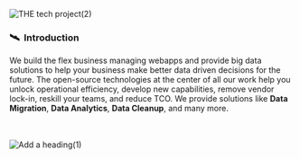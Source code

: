 ![THE tech project(2)](https://user-images.githubusercontent.com/25063903/162039648-77aca1ed-27ae-42c5-9412-fb2e750a8567.svg)
### :artificial_satellite: &nbsp;Introduction
We build the flex business managing webapps and provide big data solutions to help your business make better data driven decisions for the future. The open-source technologies at the center of all our work help you unlock operational efficiency, develop new capabilities, remove vendor lock-in, reskill your teams, and reduce TCO. We provide solutions like **Data Migration**, **Data Analytics**, **Data Cleanup**, and many more.

<br/><br/>
![Add a heading(1)](https://user-images.githubusercontent.com/25063903/162037395-20b7e6dc-1de2-4629-a52f-cbe5f39be90a.svg)
